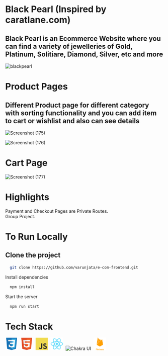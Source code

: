 # Black Pearl (Inspired by caratlane.com)
<h2>Black Pearl is an Ecommerce Website where you can find a variety of jewelleries of Gold, Platinum, Solitiare, Diamond, Silver, etc and more</h2>


![blackpearl](https://user-images.githubusercontent.com/112634386/215759930-a56f6d1e-686e-46a5-9d6e-8d25e0bf5fb9.png)

# Product Pages
<h2>Different Product page for different category with sorting functionality and you can add item to cart or wishlist and also can see details</h2>
  
![Screenshot (175)](https://user-images.githubusercontent.com/112634386/215850073-de8c5066-380c-4972-adb5-016119abcdbe.png)

![Screenshot (176)](https://user-images.githubusercontent.com/112634386/215850084-73805ca2-75b1-4034-9b5d-59d591587646.png)

# Cart Page

![Screenshot (177)](https://user-images.githubusercontent.com/112634386/215852385-74bb4a26-c200-4a73-b68a-67af84723002.png)

# Highlights
Payment and Checkout Pages are Private Routes.\
Group Project.



# To Run Locally
## Clone the project
```bash
  git clone https://github.com/varunjata/e-com-frontend.git
```


Install dependencies

```bash
  npm install
```

Start the server


```bash
  npm run start
```

# Tech Stack

<div>
  <img src="https://github.com/devicons/devicon/blob/master/icons/css3/css3-original.svg"  title="CSS3" alt="CSS" width="40" height="40"/>&nbsp;
  <img src="https://github.com/devicons/devicon/blob/master/icons/html5/html5-original.svg" title="HTML5" alt="HTML" width="40" height="40"/>&nbsp;
  <img src="https://github.com/devicons/devicon/blob/master/icons/javascript/javascript-original.svg" title="JavaScript" alt="JavaScript" width="40" height="40"/>&nbsp;
    <img src="https://github.com/devicons/devicon/blob/master/icons/react/react-original.svg" title="React" alt="React" width="40" height="40"/>&nbsp;
  <img src="https://img.icons8.com/color/512/chakra-ui.png" title="Chakra UI" alt="Chakra UI" width="40" height="40"/>&nbsp;
     <img src="https://github.com/devicons/devicon/blob/master/icons/firebase/firebase-plain-wordmark.svg" title="Firebase" alt="Firebase" width="40" height="40"/>&nbsp;
    
</div>
